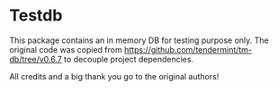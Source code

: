 # Testdb
This package contains an in memory DB for testing purpose only. The original code was copied from
https://github.com/tendermint/tm-db/tree/v0.6.7 to decouple project dependencies.

All credits and a big thank you go to the original authors!
